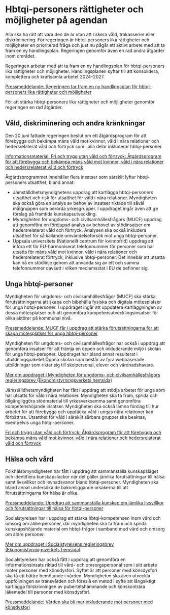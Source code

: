 # Hbtqi-personers rättigheter och möjligheter på agendan

Alla ska ha rätt att vara den de är utan att riskera våld, trakasserier eller diskriminering. För regeringen är hbtqi-personers lika rättigheter och möjligheter en prioriterad fråga och just nu pågår ett aktivt arbete med att ta fram en ny handlingsplan. Regeringen genomför även en rad andra åtgärder inom området.

Regeringen arbetar med att ta fram en ny handlingsplan för hbtqi-personers lika rättigheter och möjligheter. Handlingsplanen syftar till att konsolidera, komplettera och kraftsamla arbetet 2024–2027.

[Pressmeddelande: Regeringen tar fram en ny handlingsplan för hbtqi-personers lika rättigheter och möjligheter](/pressmeddelanden/2024/02/regeringen-tar-fram-en-ny-handlingsplan-for-hbtqi-personers-lika-rattigheter-och-mojligheter/)

För att stärka hbtqi-personers lika rättigheter och möjligheter genomför regeringen en rad åtgärder.

## Våld, diskriminering och andra kränkningar

Den 20 juni fattade regeringen beslut om ett åtgärdsprogram för att förebygga och bekämpa mäns våld mot kvinnor, våld i nära relationer och hedersrelaterat våld och förtryck som i alla delar inkluderar hbtqi-personer.

[Informationsmaterial: Fri och trygg utan våld och förtryck: Åtgärdsprogram för att förebygga och bekämpa mäns våld mot kvinnor, våld i nära relationer och hedersrelaterat våld och förtryck](/informationsmaterial/2024/06/fri-och-trygg-utan-vald-och-fortryck/)

Åtgärdsprogrammet innehåller flera insatser som särskilt lyfter hbtqi-personers utsatthet, bland annat:

* Jämställdhetsmyndighetens uppdrag att kartlägga hbtqi-personers utsatthet och risk för utsatthet för våld i nära relationer. Myndigheten ska också göra en analys av behov av insatser riktade till såväl målgruppen som berörda yrkesgrupper. I uppdraget ingår även att ge förslag på framtida kunskapsutveckling.
* Myndigheten för ungdoms- och civilsamhällesfrågors (MUCF) uppdrag att genomföra en fördjupad analys av behovet av stödinsatser om hedersrelaterat våld och förtryck. Analysen ska också inkludera utsatthet för så kallande omvändelseförsök mot unga hbtqi-personer.
* Uppsala universitets (Nationellt centrum för kvinnofrid) uppdrag att införa ett för EU-harmoniserat telefonnummer för personer som har utsatts för mäns våld mot kvinnor, våld i nära relationer och hedersrelaterat förtryck, inklusive hbtqi-personer. Det innebär att utsatta kan nå en stödlinje genom att använda sig av ett och samma telefonnummer oavsett i vilken medlemsstat i EU de befinner sig.

## Unga hbtqi-personer

Myndigheten för ungdoms- och civilsamhällesfrågor (MUCF) ska stärka förutsättningarna att skapa och bibehålla fysiska och digitala mötesplatser för unga hbtqi-personer. I uppdraget ingår att uppdatera kartläggningen av dessa mötesplatser och att genomföra kompetensutvecklingsinsatser för olika aktörer på kommunal nivå.

[Pressmeddelande: MUCF får i uppdrag att stärka förutsättningarna för att skapa mötesplatser för unga hbtqi-personer](/pressmeddelanden/2023/06/mucf-far-i-uppdrag-att-starka-forutsattningarna-for-att-skapa-motesplatser-for-unga-hbtqi-personer/)

Myndigheten för ungdoms- och civilsamhällesfrågor har också i uppdrag att genomföra insatser för att främja en öppen och inkluderande miljö i skolan för unga hbtqi-personer. Uppdraget har bland annat resulterat i utbildningspaketet Öppna skolan som består av fyra webbaserade utbildningar som riktar sig till skolpersonal, elever och vårdnadshavare.

[Mer om uppdraget i Myndigheten för ungdoms- och civilsamhällesfrågors regleringsbrev (Ekonomistyrningsverkets hemsida)](https://www.esv.se/statsliggaren/regleringsbrev/?RBID=24148)

Jämställdhetsmyndigheten har fått i uppdrag att stödja arbetet för unga som har utsatts för våld i nära relationer. Myndigheten ska ta fram, sprida och tillgängliggöra stödmaterial till yrkesverksamma samt genomföra kompetenshöjande insatser. Myndigheten ska också lämna förslag till hur arbetet för att förebygga och upptäcka våld i ungas nära relationer kan förbättras. Utsatthet för våld i särskilt sårbara grupper ska beaktas, exempelvis unga hbtqi-personer.

[Fri och trygg utan våld och förtryck: Åtgärdsprogram för att förebygga och bekämpa mäns våld mot kvinnor, våld i nära relationer och hedersrelaterat våld och förtryck](/informationsmaterial/2024/06/fri-och-trygg-utan-vald-och-fortryck/)

## Hälsa och vård

Folkhälsomyndigheten har fått i uppdrag att sammanställa kunskapsläget och identifiera kunskapsluckor när det gäller jämlika förutsättningar till hälsa samt livsvillkor och levnadsvanor bland hbtqi-personer. Myndigheten ska bland annat undersöka de bakomliggande orsakerna till att förutsättningarna för hälsa är olika.

[Pressmeddelande: Uppdrag att sammanställa kunskap om jämlika livsvillkor och förutsättningar till hälsa för hbtqi-personer](/pressmeddelanden/2023/08/uppdrag-att-sammanstalla-kunskap-om-jamlika-livsvillkor-och-forutsattningar-till-halsa-for-hbtqi-personer/)

Socialstyrelsen har i uppdrag att stärka hbtqi-kompetensen inom vård och omsorg om äldre personer, där myndigheten ska ta fram och sprida kunskapshöjande material om hbtqi-frågor i samband med vård och omsorg om äldre personer.

[Mer om uppdraget i Socialstyrelsens regleringsbrev (Ekonomistyrningsverkets hemsida)](https://www.esv.se/statsliggaren/regleringsbrev/Index?rbId=24140)

Socialstyrelsen har också fått i uppdrag att genomföra en informationsinsats riktad till vård- och omsorgspersonal som i sitt arbete möter personer med könsdysfori. Syftet är att personer med könsdysfori ska få ett bättre bemötande i vården. Myndigheten ska även utveckla uppföljningen av transvården och föreslå en metod i syfte att långsiktigt kartlägga förskrivningen av pubertetshämmande och könskonträra läkemedel till personer med könsdysfori.

[Pressmeddelande: Vården ska bli mer inkluderande mot personer med könsdysfori](/pressmeddelanden/2023/11/varden-ska-bli-mer-inkluderande-mot-personer-med-konsdysfori/)
